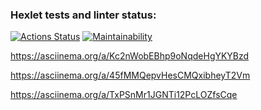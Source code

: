 ### Hexlet tests and linter status:
[![Actions Status](https://github.com/Anna9705/java-project-61/workflows/hexlet-check/badge.svg)](https://github.com/Anna9705/java-project-61/actions)
[![Maintainability](https://api.codeclimate.com/v1/badges/31b83d70a7e8ff8cfca7/maintainability)](https://codeclimate.com/github/Anna9705/java-project-61/maintainability)

https://asciinema.org/a/Kc2nWobEBhp9oNqdeHgYKYBzd

https://asciinema.org/a/45fMMQepvHesCMQxibheyT2Vm

https://asciinema.org/a/TxPSnMr1JGNTi12PcLOZfsCqe
